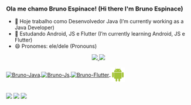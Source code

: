 ### Ola me chamo Bruno Espinace! (Hi there I'm Bruno Espinace)

- 🔭 Hoje trabalho como Desenvolvedor Java
  (I’m currently working as a Java Developer)
- 🌱 Estudando Android, JS e Flutter
  (I’m currently learning Android, JS e Flutter)
- 😄 Pronomes: ele/dele
  (Pronouns)

<div align="center">
  <a href="https://github.com/Espinace">
  <img height="180em" src="https://github-readme-stats.vercel.app/api?username=Espinace&show_icons=true&theme=yeblu&include_all_commits=true&count_private=true"/>
  <img height="180em" src="https://github-readme-stats.vercel.app/api/top-langs/?username=Espinace&layout=compact&langs_count=7&theme=yeblu"/>
</div>

  <div style="display: inline_block"><br>
  <img align="center" alt="Bruno-Java" height="40" width="100" src="https://img.shields.io/badge/Java-ED8B00?style=for-the-badge&logo=java&logoColor=white">
  <img align="center" alt="Bruno-Js" height="40" width="150" src="https://img.shields.io/badge/JavaScript-F7DF1E?style=for-the-badge&logo=javascript&logoColor=black">
  <img align="center" alt="Bruno-Flutter" height="40" width="120" src="https://img.shields.io/badge/Flutter-02569B?style=for-the-badge&logo=flutter&logoColor=white">  
  <img align="center" alt="Bruno-Android" height="40" width="40" src="https://github.com/devicons/devicon/blob/master/icons/android/android-plain.svg">

</div>
  
  ##
  
 <div> 
  <a href="https://instagram.com/brunooae" target="_blank"><img src="https://img.shields.io/badge/-Instagram-%23E4405F?style=for-the-badge&logo=instagram&logoColor=white" target="_blank"></a>
  <a href = "mailto:brunoaespinace@hotmail.com"><img src="https://img.shields.io/badge/Microsoft_Outlook-0078D4?style=for-the-badge&logo=microsoft-outlook&logoColor=white" target="_blank"></a>
  <a href="https://www.linkedin.com/in/bruno-espinace" target="_blank"><img src="https://img.shields.io/badge/-LinkedIn-%230077B5?style=for-the-badge&logo=linkedin&logoColor=white" target="_blank"></a> 
   
 </div>
 
